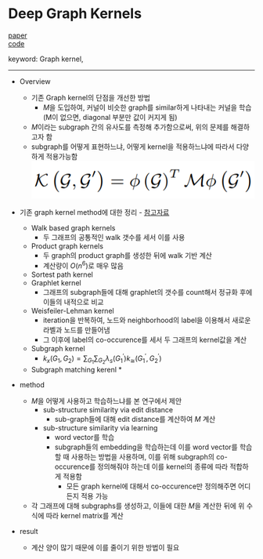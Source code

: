# Deep Graph Kernels

[paper](https://dl.acm.org/citation.cfm?id=2783417)  
[code]()

keyword: Graph kernel, 

---
* Overview
  * 기존 Graph kernel의 단점을 개선한 방법
    * $M$을 도입하여, 커널이 비슷한 graph를 similar하게 나타내는 커널을 학습(M이 없으면, diagonal 부분만 값이 커지게 됨)
  * $M$이라는 subgraph 간의 유사도를 측정해 추가함으로써, 위의 문제를 해결하고자 함
  * subgraph를 어떻게 표현하느냐, 어떻게 kernel을 적용하느냐에 따라서 다양하게 적용가능함
![kernel](./kernel.PNG)

* 기존 graph kernel method에 대한 정리 - [참고자료](https://www.ethz.ch/content/dam/ethz/special-interest/bsse/borgwardt-lab/documents/slides/CA10_WeisfeilerLehman.pdf)
  * Walk based graph kernels
    * 두 그래프의 공통적인 walk 갯수를 세서 이를 사용
  * Product graph kernels
    * 두 graph의 product graph를 생성한 뒤에 walk 기반 계산 
    * 계산량이 $O(n^6)$로 매우 많음 
  * Sortest path kernel
  * Graphlet kernel
    * 그래프의 subgraph들에 대해 graphlet의 갯수를 count해서 정규화 후에 이들의 내적으로 비교 
  * Weisfeiler-Lehman kernel
    * iteration을 반복하여, 노드와 neighborhood의 label을 이용해서 새로운 라벨과 노드를 만들어냄
    * 그 이후에 label의 co-occurence를 세서 두 그래프의 kernel값을 계산
  * Subgraph kernel
    * $k_x(G_1,G_2)=\sum_{G_1}\sum_{G_2}\lambda_s(G^{'}_{1})k_\cong(G^{'}_{1}, G^{'}_{2})$
  * Subgraph matching kerenl
    * 

* method
  * $M$을 어떻게 사용하고 학습하느냐를 본 연구에서 제안
    * sub-structure similarity via edit distance
      * sub-graph들에 대해 edit distance를 계산하여 $M$ 계산
    * sub-structure similarity via learning
      * word vector를 학습
      * subgraph들의 embedding을 학습하는데 이를 word vector를 학습할 때 사용하는 방법을 사용하며, 이를 위해 subgraph의 co-occurence를 정의해줘야 하는데 이를 kernel의 종류에 따라 적합하게 적용함
        * 모든 graph kernel에 대해서 co-occurence만 정의해주면 어디든지 적용 가능
  * 각 그래프에 대해 subgraphs를 생성하고, 이들에 대한 $M$을 계산한 뒤에 위 수식에 따라 kernel matrix를 계산

* result
  * 계산 양이 많기 때문에 이를 줄이기 위한 방법이 필요